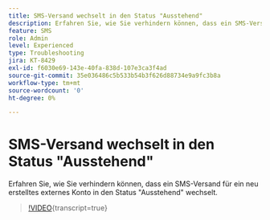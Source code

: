 ```yaml
---
title: SMS-Versand wechselt in den Status "Ausstehend"
description: Erfahren Sie, wie Sie verhindern können, dass ein SMS-Versand für ein neu erstelltes externes Konto in den Status "Ausstehend" wechselt.
feature: SMS
role: Admin
level: Experienced
type: Troubleshooting
jira: KT-8429
exl-id: f6030e69-143e-40fa-838d-107e3ca3f4ad
source-git-commit: 35e036486c5b533b54b3f626d88734e9a9fc3b8a
workflow-type: tm+mt
source-wordcount: '0'
ht-degree: 0%

---
```


# SMS-Versand wechselt in den Status &quot;Ausstehend&quot;

Erfahren Sie, wie Sie verhindern können, dass ein SMS-Versand für ein neu erstelltes externes Konto in den Status &quot;Ausstehend&quot; wechselt.

>[!VIDEO](https://video.tv.adobe.com/v/335986?quality=12&learn=on){transcript=true}
